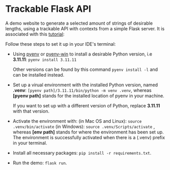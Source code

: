 # Trackable Flask API

A demo website to generate a selected amount of strings of desirable lengths, using a trackable API with contexts from a simple Flask server.
It is associated with this [tutorial](https://dev.to/adrianluong/trackable-flask-api-using-eventsource-365f):

Follow these steps to set it up in your IDE's terminal:

- Using [pyenv](https://github.com/pyenv/pyenv) or [pyenv-win](https://github.com/pyenv-win/pyenv-win) to install a desirable Python version, i.e **3.11.11**: `pyenv install 3.11.11`

    Other versions can be found by this command `pyenv install -l` and can be installed instead.

- Set up a virual environment with the installed Python version, named **.venv**: `[pyenv path]/3.11.11/bin/python -m venv .venv`, whereas **[pyenv path]** stands for the installed location of pyenv in your machine.

    If you want to set up with a different version of Python, replace **3.11.11** with that version.

- Activate the environment with:
    (in Mac OS and Linux): `source .venv/bin/activate`
    (in Windows): `source .venv/Scripts/activate`
    , whereas **[env path]** stands for where the environment has been set up.
    The environment is successfully activated when there is a (.venv) prefix in your terminal.

- Install all necessary packages: `pip install -r requirements.txt`.
- Run the demo: `flask run`.
